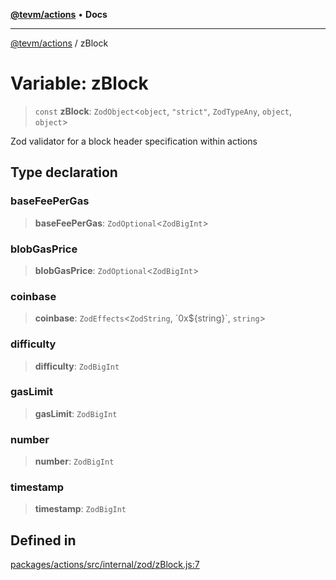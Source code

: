 [**@tevm/actions**](../README.md) • **Docs**

***

[@tevm/actions](../globals.md) / zBlock

# Variable: zBlock

> `const` **zBlock**: `ZodObject`\<`object`, `"strict"`, `ZodTypeAny`, `object`, `object`\>

Zod validator for a block header specification within actions

## Type declaration

### baseFeePerGas

> **baseFeePerGas**: `ZodOptional`\<`ZodBigInt`\>

### blobGasPrice

> **blobGasPrice**: `ZodOptional`\<`ZodBigInt`\>

### coinbase

> **coinbase**: `ZodEffects`\<`ZodString`, \`0x$\{string\}\`, `string`\>

### difficulty

> **difficulty**: `ZodBigInt`

### gasLimit

> **gasLimit**: `ZodBigInt`

### number

> **number**: `ZodBigInt`

### timestamp

> **timestamp**: `ZodBigInt`

## Defined in

[packages/actions/src/internal/zod/zBlock.js:7](https://github.com/evmts/tevm-monorepo/blob/main/packages/actions/src/internal/zod/zBlock.js#L7)
